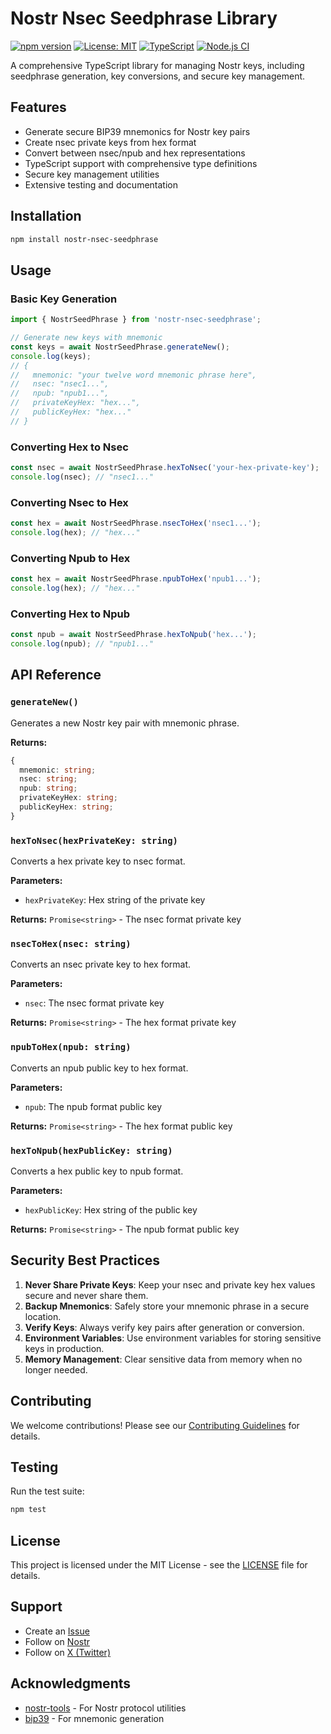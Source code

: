 # Nostr Nsec Seedphrase Library

[![npm version](https://badge.fury.io/js/nostr-nsec-seedphrase.svg)](https://badge.fury.io/js/nostr-nsec-seedphrase)
[![License: MIT](https://img.shields.io/badge/License-MIT-yellow.svg)](https://opensource.org/licenses/MIT)
[![TypeScript](https://img.shields.io/badge/TypeScript-4.9.5-blue.svg)](https://www.typescriptlang.org/)
[![Node.js CI](https://github.com/vveerrgg/nostr-nsec-seedphrase/workflows/Node.js%20CI/badge.svg)](https://github.com/vveerrgg/nostr-nsec-seedphrase/actions)

A comprehensive TypeScript library for managing Nostr keys, including seedphrase generation, key conversions, and secure key management.

## Features

- Generate secure BIP39 mnemonics for Nostr key pairs
- Create nsec private keys from hex format
- Convert between nsec/npub and hex representations
- TypeScript support with comprehensive type definitions
- Secure key management utilities
- Extensive testing and documentation

## Installation

```bash
npm install nostr-nsec-seedphrase
```

## Usage

### Basic Key Generation

```typescript
import { NostrSeedPhrase } from 'nostr-nsec-seedphrase';

// Generate new keys with mnemonic
const keys = await NostrSeedPhrase.generateNew();
console.log(keys);
// {
//   mnemonic: "your twelve word mnemonic phrase here",
//   nsec: "nsec1...",
//   npub: "npub1...",
//   privateKeyHex: "hex...",
//   publicKeyHex: "hex..."
// }
```

### Converting Hex to Nsec

```typescript
const nsec = await NostrSeedPhrase.hexToNsec('your-hex-private-key');
console.log(nsec); // "nsec1..."
```

### Converting Nsec to Hex

```typescript
const hex = await NostrSeedPhrase.nsecToHex('nsec1...');
console.log(hex); // "hex..."
```

### Converting Npub to Hex

```typescript
const hex = await NostrSeedPhrase.npubToHex('npub1...');
console.log(hex); // "hex..."
```

### Converting Hex to Npub

```typescript
const npub = await NostrSeedPhrase.hexToNpub('hex...');
console.log(npub); // "npub1..."
```

## API Reference

### `generateNew()`

Generates a new Nostr key pair with mnemonic phrase.

**Returns:**
```typescript
{
  mnemonic: string;
  nsec: string;
  npub: string;
  privateKeyHex: string;
  publicKeyHex: string;
}
```

### `hexToNsec(hexPrivateKey: string)`

Converts a hex private key to nsec format.

**Parameters:**
- `hexPrivateKey`: Hex string of the private key

**Returns:** `Promise<string>` - The nsec format private key

### `nsecToHex(nsec: string)`

Converts an nsec private key to hex format.

**Parameters:**
- `nsec`: The nsec format private key

**Returns:** `Promise<string>` - The hex format private key

### `npubToHex(npub: string)`

Converts an npub public key to hex format.

**Parameters:**
- `npub`: The npub format public key

**Returns:** `Promise<string>` - The hex format public key

### `hexToNpub(hexPublicKey: string)`

Converts a hex public key to npub format.

**Parameters:**
- `hexPublicKey`: Hex string of the public key

**Returns:** `Promise<string>` - The npub format public key

## Security Best Practices

1. **Never Share Private Keys**: Keep your nsec and private key hex values secure and never share them.
2. **Backup Mnemonics**: Safely store your mnemonic phrase in a secure location.
3. **Verify Keys**: Always verify key pairs after generation or conversion.
4. **Environment Variables**: Use environment variables for storing sensitive keys in production.
5. **Memory Management**: Clear sensitive data from memory when no longer needed.

## Contributing

We welcome contributions! Please see our [Contributing Guidelines](CONTRIBUTING.md) for details.

## Testing

Run the test suite:

```bash
npm test
```

## License

This project is licensed under the MIT License - see the [LICENSE](LICENSE) file for details.

## Support

- Create an [Issue](https://github.com/HumanjavaEnterprises/nostr-nsec-seedphrase/issues)
- Follow on [Nostr](https://snort.social/p/npub12xyl6w6aacmqa3gmmzwrr9m3u0ldx3dwqhczuascswvew9am9q4sfg99cx)
- Follow on [X (Twitter)](https://x.com/vveerrgg)

## Acknowledgments

- [nostr-tools](https://github.com/nbd-wtf/nostr-tools) - For Nostr protocol utilities
- [bip39](https://github.com/bitcoinjs/bip39) - For mnemonic generation
